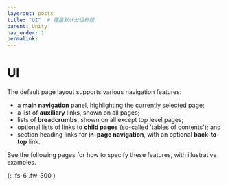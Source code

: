 ```yaml
---
layerout: posts
title: "UI"  # 覆盖默认分组标题
parent: Unity
nav_order: 1
permalink:
---
```


# UI

The default page layout supports various navigation features:

* a **main navigation** panel, highlighting the currently selected page;
* a list of **auxiliary** links, shown on all pages;
* lists of **breadcrumbs**, shown on all except top level pages;
* optional lists of links to **child pages** (so-called 'tables of contents'); and
* section heading links for **in-page navigation**, with an optional **back-to-top** link.

See the following pages for how to specify these features, with illustrative examples.

{: .fs-6 .fw-300 }
